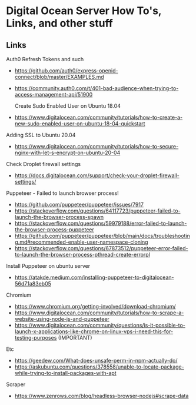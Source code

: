 # Digital Ocean Server How To's, Links, and other stuff

## Links

Auth0 Refresh Tokens and such

- https://github.com/auth0/express-openid-connect/blob/master/EXAMPLES.md
- https://community.auth0.com/t/401-bad-audience-when-trying-to-access-management-api/51900

  Create Sudo Enabled User on Ubuntu 18.04

- https://www.digitalocean.com/community/tutorials/how-to-create-a-new-sudo-enabled-user-on-ubuntu-18-04-quickstart

Adding SSL to Ubuntu 20.04

- https://www.digitalocean.com/community/tutorials/how-to-secure-nginx-with-let-s-encrypt-on-ubuntu-20-04

Check Droplet firewall settings

- https://docs.digitalocean.com/support/check-your-droplet-firewall-settings/

Puppeteer - Failed to launch browser process!

- https://github.com/puppeteer/puppeteer/issues/7917
- https://stackoverflow.com/questions/64117723/puppeteer-failed-to-launch-the-browser-process-spawn
- https://stackoverflow.com/questions/59979188/error-failed-to-launch-the-browser-process-puppeteer
- https://github.com/puppeteer/puppeteer/blob/main/docs/troubleshooting.md#recommended-enable-user-namespace-cloning
- https://stackoverflow.com/questions/67873512/puppeteer-error-failed-to-launch-the-browser-process-pthread-create-errorpl

Install Puppeteer on ubuntu server

- https://atakde.medium.com/installing-puppeteer-to-digitalocean-56d71a83eb05

Chromium

- https://www.chromium.org/getting-involved/download-chromium/
- https://www.digitalocean.com/community/tutorials/how-to-scrape-a-website-using-node-js-and-puppeteer
- https://www.digitalocean.com/community/questions/is-it-possible-to-launch-x-applications-like-chrome-on-linux-vps-i-need-this-for-testing-purposes (IMPORTANT)

Etc

- https://geedew.com/What-does-unsafe-perm-in-npm-actually-do/
- https://askubuntu.com/questions/378558/unable-to-locate-package-while-trying-to-install-packages-with-apt

Scraper

- https://www.zenrows.com/blog/headless-browser-nodejs#scrape-data
